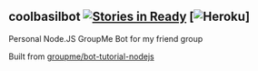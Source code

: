 coolbasilbot [![Stories in Ready](https://badge.waffle.io/rmcminn/coolbasilbot.svg?label=ready&title=Ready)](http://waffle.io/rmcminn/coolbasilbot) [![Heroku](http://heroku-badge.herokuapp.com/?app=coolbasilbot&root=index.js)]
------------

Personal Node.JS GroupMe Bot for my friend group

Built from [groupme/bot-tutorial-nodejs](https://github.com/groupme/bot-tutorial-nodejs)